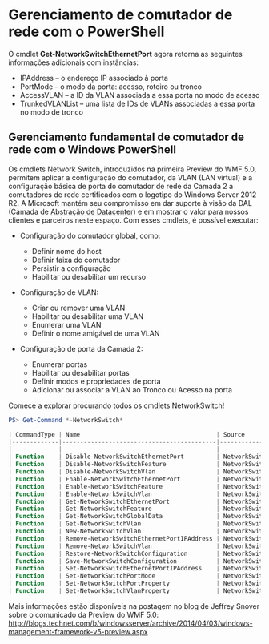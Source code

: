 # Gerenciamento de comutador de rede com o PowerShell

O cmdlet **Get-NetworkSwitchEthernetPort** agora retorna as seguintes informações adicionais com instâncias:
-   IPAddress – o endereço IP associado à porta
-   PortMode – o modo da porta: acesso, roteiro ou tronco
-   AccessVLAN – a ID da VLAN associada a essa porta no modo de acesso
-   TrunkedVLANList – uma lista de IDs de VLANs associadas a essa porta no modo de tronco

## Gerenciamento fundamental de comutador de rede com o Windows PowerShell
Os cmdlets Network Switch, introduzidos na primeira Preview do WMF 5.0, permitem aplicar a configuração do comutador, da VLAN (LAN virtual) e a configuração básica de porta do comutador de rede da Camada 2 a comutadores de rede certificados com o logotipo do Windows Server 2012 R2. A Microsoft mantém seu compromisso em dar suporte à visão da DAL (Camada de [Abstração de Datacenter](http://technet.microsoft.com/en-us/cloud/dal.aspx)) e em mostrar o valor para nossos clientes e parceiros neste espaço. Com esses cmdlets, é possível executar:

-   Configuração do comutador global, como:
    -   Definir nome do host
    -   Definir faixa do comutador
    -   Persistir a configuração
    -   Habilitar ou desabilitar um recurso

-   Configuração de VLAN:
    -   Criar ou remover uma VLAN
    -   Habilitar ou desabilitar uma VLAN
    -   Enumerar uma VLAN
    -   Definir o nome amigável de uma VLAN

-   Configuração de porta da Camada 2:
    -   Enumerar portas
    -   Habilitar ou desabilitar portas
    -   Definir modos e propriedades de porta
    -   Adicionar ou associar a VLAN ao Tronco ou Acesso na porta

Comece a explorar procurando todos os cmdlets NetworkSwitch!

```powershell
PS> Get-Command *-NetworkSwitch*

| CommandType | Name                                      | Source        |
|-------------|-------------------------------------------|---------------|
|             |                                           |               |
| Function    | Disable-NetworkSwitchEthernetPort         | NetworkSwitch |
| Function    | Disable-NetworkSwitchFeature              | NetworkSwitch |
| Function    | Disable-NetworkSwitchVlan                 | NetworkSwitch |
| Function    | Enable-NetworkSwitchEthernetPort          | NetworkSwitch |
| Function    | Enable-NetworkSwitchFeature               | NetworkSwitch |
| Function    | Enable-NetworkSwitchVlan                  | NetworkSwitch |
| Function    | Get-NetworkSwitchEthernetPort             | NetworkSwitch |
| Function    | Get-NetworkSwitchFeature                  | NetworkSwitch |
| Function    | Get-NetworkSwitchGlobalData               | NetworkSwitch |
| Function    | Get-NetworkSwitchVlan                     | NetworkSwitch |
| Function    | New-NetworkSwitchVlan                     | NetworkSwitch |
| Function    | Remove-NetworkSwitchEthernetPortIPAddress | NetworkSwitch |
| Function    | Remove-NetworkSwitchVlan                  | NetworkSwitch |
| Function    | Restore-NetworkSwitchConfiguration        | NetworkSwitch |
| Function    | Save-NetworkSwitchConfiguration           | NetworkSwitch |
| Function    | Set-NetworkSwitchEthernetPortIPAddress    | NetworkSwitch |
| Function    | Set-NetworkSwitchPortMode                 | NetworkSwitch |
| Function    | Set-NetworkSwitchPortProperty             | NetworkSwitch |
| Function    | Set-NetworkSwitchVlanProperty             | NetworkSwitch |
```

Mais informações estão disponíveis na postagem no blog de Jeffrey Snover sobre o comunicado da Preview do WMF 5.0: <http://blogs.technet.com/b/windowsserver/archive/2014/04/03/windows-management-framework-v5-preview.aspx>


<!--HONumber=Jun16_HO4-->


